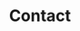 ---
layout: page
title: Contact
permalink: /contact/
feature-img: "assets/img/feature-img/phone.jpg"
tags: false
---